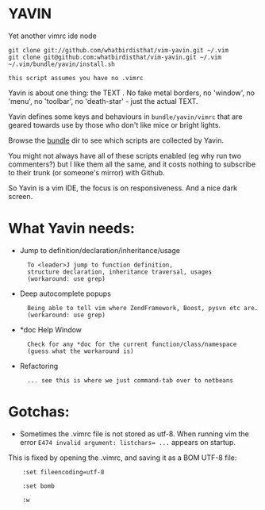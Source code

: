 YAVIN
=====

Yet another vimrc ide node

    git clone git://github.com/whatbirdisthat/vim-yavin.git ~/.vim
    git clone git@github.com:whatbirdisthat/vim-yavin.git ~/.vim
    ~/.vim/bundle/yavin/install.sh

`this script assumes you have no .vimrc`

Yavin is about one thing: the TEXT . No fake metal borders,
no 'window', no 'menu', no 'toolbar', no 'death-star' -
just the actual TEXT.

Yavin defines some keys and behaviours in `bundle/yavin/vimrc` that are
geared towards use by those who don't like mice or bright lights.

Browse the [bundle](https://github.com/whatbirdisthat/vim-yavin/tree/master/bundle) dir to see which scripts are collected by
Yavin.

You might not always have all of these scripts enabled (eg why run
two commenters?) but I like them all the same, and it costs nothing
to subscribe to their trunk (or someone's mirror) with Github.


So Yavin is a vim IDE, the focus is on responsiveness. And a nice
dark screen.

What Yavin needs:
=================

* Jump to definition/declaration/inheritance/usage

        To <leader>J jump to function definition,
        structure declaration, inheritance traversal, usages
        (workaround: use grep)
* Deep autocomplete popups

        Being able to tell vim where ZendFramework, Boost, pysvn etc are.
        (workaround: use grep)
* *doc Help Window

        Check for any *doc for the current function/class/namespace
        (guess what the workaround is)
* Refactoring

        ... see this is where we just command-tab over to netbeans

Gotchas:
========

* Sometimes the .vimrc file is not stored as utf-8. When running vim
the error `E474 invalid argument: listchars= ...` appears on startup.

This is fixed by opening the .vimrc, and saving it as a BOM UTF-8 file:

        :set fileencoding=utf-8
        
        :set bomb
        
        :w
